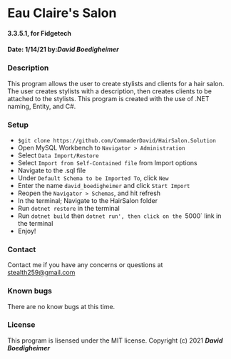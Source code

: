 # Eau Claire's Salon
#### 3.3.5.1, for Fidgetech
#### Date: 1/14/21  by:_**David Boedigheimer**_
### Description
This program allows the user to create stylists and clients for a hair salon. The user creates stylists with a description, then creates clients to be attached to the stylists. This program is created with the use of .NET naming, Entity, and C#.
### Setup
* `$git clone https://github.com/CommaderDavid/HairSalon.Solution`
* Open MySQL Workbench to `Navigator > Administration`
* Select `Data Import/Restore`
* Select `Import from Self-Contained file` from Import options
* Navigate to the .sql file
* Under `Default Schema to be Imported To`, click `New`
* Enter the name `david_boedigheimer` and click `Start Import`
* Reopen the `Navigator > Schemas`, and hit refresh
* In the terminal; Navigate to the HairSalon folder
* Run `dotnet restore` in the terminal
* Run `dotnet build` then `dotnet run', then click on the `5000` link in the terminal
* Enjoy!
### Contact
Contact me if you have any concerns or questions at stealth259@gmail.com
### Known bugs
There are no know bugs at this time.
### License
This program is lisensed under the MIT license.
Copyright (c) 2021 _**David Boedigheimer**_